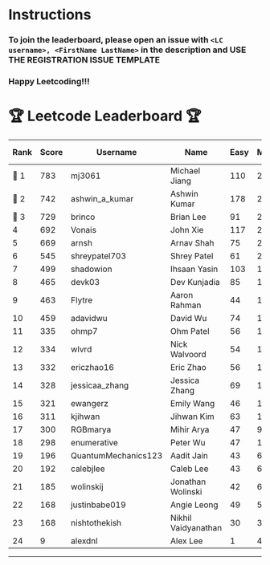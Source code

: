 # Instructions
### To join the leaderboard, please open an issue with `<LC username>, <FirstName LastName>` in the description and USE THE REGISTRATION ISSUE TEMPLATE
### Happy Leetcoding!!!


# 🏆 Leetcode Leaderboard 🏆

| Rank | Score | Username       | Name | Easy | Medium | Hard | Problems Solved |
|------|----------------|-----------------|-------------------|--------------|--------------|--------------|--------------|
| 🥇 1 | 783 | mj3061 | Michael Jiang | 110 | 272 | 43 | 425 |
| 🥈 2 | 742 | ashwin_a_kumar | Ashwin Kumar | 178 | 252 | 20 | 450 |
| 🥉 3 | 729 | brinco | Brian Lee | 91 | 262 | 38 | 391 |
| 4 | 692 | Vonais | John Xie | 117 | 235 | 35 | 387 |
| 5 | 669 | arnsh | Arnav Shah | 75 | 219 | 52 | 346 |
| 6 | 545 | shreypatel703 | Shrey Patel | 61 | 206 | 24 | 291 |
| 7 | 499 | shadowion | Ihsaan Yasin | 103 | 168 | 20 | 291 |
| 8 | 465 | devk03 | Dev Kunjadia | 85 | 175 | 10 | 270 |
| 9 | 463 | Flytre | Aaron Rahman | 44 | 148 | 41 | 233 |
| 10 | 459 | adavidwu | David Wu | 74 | 152 | 27 | 253 |
| 11 | 335 | ohmp7 | Ohm Patel | 56 | 123 | 11 | 190 |
| 12 | 334 | wlvrd | Nick Walvoord | 54 | 128 | 8 | 190 |
| 13 | 332 | ericzhao16 | Eric Zhao | 56 | 123 | 10 | 189 |
| 14 | 328 | jessicaa_zhang | Jessica Zhang | 69 | 119 | 7 | 195 |
| 15 | 321 | ewangerz | Emily Wang | 46 | 109 | 19 | 174 |
| 16 | 311 | kjihwan | Jihwan Kim | 63 | 103 | 14 | 180 |
| 17 | 300 | RGBmarya | Mihir Arya | 47 | 98 | 19 | 164 |
| 18 | 298 | enumerative | Peter Wu | 47 | 106 | 13 | 166 |
| 19 | 196 | QuantumMechanics123 | Aadit Jain | 43 | 63 | 9 | 115 |
| 20 | 192 | calebjlee | Caleb Lee | 43 | 64 | 7 | 114 |
| 21 | 185 | wolinskij | Jonathan Wolinski | 42 | 67 | 3 | 112 |
| 22 | 168 | justinbabe019 | Angie Leong | 49 | 55 | 3 | 107 |
| 23 | 168 | nishtothekish | Nikhil Vaidyanathan | 30 | 36 | 22 | 88 |
| 24 | 9 | alexdnl | Alex Lee | 1 | 4 | 0 | 5 |
---